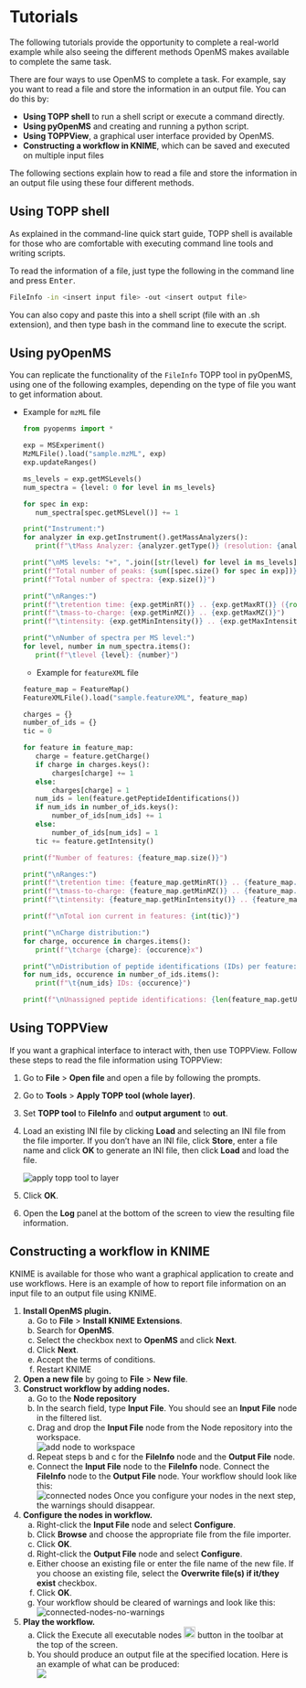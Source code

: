 Tutorials
=========

The following tutorials provide the opportunity to complete a real-world example while also seeing the different methods OpenMS makes available to complete the same task.

There are four ways to use OpenMS to complete a task. For example, say you want to read a file and store the information in an output file. You can do this by:

- **Using TOPP shell** to run a shell script or execute a command directly.
- **Using pyOpenMS** and creating and running a python script.
- **Using TOPPView**, a graphical user interface provided by OpenMS.
- **Constructing a workflow in KNIME**, which can be saved and executed on multiple input files

The following sections explain how to read a file and store the information in an output file using these four different methods.

## Using TOPP shell

As explained in the command-line quick start guide, TOPP shell is available for those who are comfortable with executing command line tools and writing scripts.

To read the information of a file, just type the following in the command line and press <kbd>Enter</kbd>.

```bash
FileInfo -in <insert input file> -out <insert output file>
```

You can also copy and paste this into a shell script (file with an .sh extension), and then type bash <insert file> in the command line to execute the script.

## Using pyOpenMS

You can replicate the functionality of the `FileInfo` TOPP tool in pyOpenMS, using one of the following examples, depending on the type of file you want to get information about.

- Example for `mzML` file

  ```python
  from pyopenms import *

  exp = MSExperiment()
  MzMLFile().load("sample.mzML", exp)
  exp.updateRanges()

  ms_levels = exp.getMSLevels()
  num_spectra = {level: 0 for level in ms_levels}

  for spec in exp:
     num_spectra[spec.getMSLevel()] += 1

  print("Instrument:")
  for analyzer in exp.getInstrument().getMassAnalyzers():
     print(f"\tMass Analyzer: {analyzer.getType()} (resolution: {analyzer.getResolution()})")

  print("\nMS levels: "+", ".join([str(level) for level in ms_levels]))
  print(f"Total number of peaks: {sum([spec.size() for spec in exp])}")
  print(f"Total number of spectra: {exp.size()}")

  print("\nRanges:")
  print(f"\tretention time: {exp.getMinRT()} .. {exp.getMaxRT()} ({round((exp.getMaxRT()-exp.getMinRT())/60, 2)} min)")
  print(f"\tmass-to-charge: {exp.getMinMZ()} .. {exp.getMaxMZ()}")
  print(f"\tintensity: {exp.getMinIntensity()} .. {exp.getMaxIntensity()}")

  print("\nNumber of spectra per MS level:")
  for level, number in num_spectra.items():
     print(f"\tlevel {level}: {number}")
  ```
  - Example for `featureXML` file

  ```python
  feature_map = FeatureMap()
  FeatureXMLFile().load("sample.featureXML", feature_map)

  charges = {}
  number_of_ids = {}
  tic = 0

  for feature in feature_map:
     charge = feature.getCharge()
     if charge in charges.keys():
         charges[charge] += 1
     else:
         charges[charge] = 1
     num_ids = len(feature.getPeptideIdentifications())
     if num_ids in number_of_ids.keys():
         number_of_ids[num_ids] += 1
     else:
         number_of_ids[num_ids] = 1
     tic += feature.getIntensity()

  print(f"Number of features: {feature_map.size()}")

  print("\nRanges:")
  print(f"\tretention time: {feature_map.getMinRT()} .. {feature_map.getMaxRT()} ({round((feature_map.getMaxRT()-feature_map.getMinRT())/60, 2)} min)")
  print(f"\tmass-to-charge: {feature_map.getMinMZ()} .. {feature_map.getMaxMZ()}")
  print(f"\tintensity: {feature_map.getMinIntensity()} .. {feature_map.getMaxIntensity()}")

  print(f"\nTotal ion current in features: {int(tic)}")

  print("\nCharge distribution:")
  for charge, occurence in charges.items():
     print(f"\tcharge {charge}: {occurence}x")

  print("\nDistribution of peptide identifications (IDs) per feature:")
  for num_ids, occurence in number_of_ids.items():
     print(f"\t{num_ids} IDs: {occurence}")

  print(f"\nUnassigned peptide identifications: {len(feature_map.getUnassignedPeptideIdentifications())}")
  ```

## Using TOPPView

If you want a graphical interface to interact with, then use TOPPView. Follow these steps to read the file information using TOPPView:

1. Go to **File** > **Open file** and open a file by following the prompts.
2. Go to **Tools** > **Apply TOPP tool (whole layer)**.
3. Set **TOPP tool** to **FileInfo** and **output argument** to **out**.
4. Load an existing INI file by clicking **Load** and selecting an INI file from the file importer. If you don’t have an INI file, click **Store**, enter a file name and click **OK** to generate an INI file, then click **Load** and load the file.

   ![apply topp tool to layer](../images/tutorials/toppview/apply-topp-tool-to-layer.png)
5. Click **OK**.
6. Open the **Log** panel at the bottom of the screen to view the resulting file information.

## Constructing a workflow in KNIME

KNIME is available for those who want a graphical application to create and use workflows. Here is an example of how to report file information on an input file to an output file using KNIME.

1. **Install OpenMS plugin.**
   <ol type="a">
    <li>Go to <b>File</b> > <b>Install KNIME Extensions</b>.</li>
    <li>Search for <b>OpenMS</b>.</li>
    <li>Select the checkbox next to <b>OpenMS</b> and click <b>Next</b>.</li>
    <li>Click <b>Next</b>.</li>
    <li>Accept the terms of conditions.</li>
    <li>Restart KNIME</li>
   </ol>
2. **Open a new file** by going to <b>File</b> > <b>New file</b>.
3. **Construct workflow by adding nodes.**
   <ol type="a">
   <li>Go to the <b>Node repository</b></li>
   <li>In the search field, type <b>Input File</b>. You should see an <b>Input File</b> node in the filtered list.</li>
   <li>Drag and drop the <b>Input File</b> node from the Node repository into the workspace.</li>
   <img src="../images/tutorials/knime/add-node-to-workspace.gif" alt="add node to workspace"></img>
   <li>Repeat steps b and c for the <b>FileInfo</b> node and the <b>Output File</b> node.</li>
   <li>Connect the <b>Input File</b> node to the <b>FileInfo</b> node. Connect the <b>FileInfo</b> node to the <b>Output File</b> node. Your workflow should look like this:</li>
   <img src="../images/tutorials/knime/connected-nodes-not-configured.png" alt="connected nodes"></img>
   Once you configure your nodes in the next step, the warnings should disappear.
   </ol>
4. **Configure the nodes in workflow.**
   <ol type="a">
   <li>Right-click the <b>Input File</b> node and select <b>Configure</b>.</li>
   <li>Click <b>Browse</b> and choose the appropriate file from the file importer.</li>
   <li>Click <b>OK</b>.</li>
   <li>Right-click the <b>Output File</b> node and select <b>Configure</b>.</li>
   <li>Either choose an existing file or enter the file name of the new file. If you choose an existing file, select the <b>Overwrite file(s) if it/they exist</b> checkbox.</li>
   <li>Click <b>OK</b>.</li>
   <li>Your workflow should be cleared of warnings and look like this:</li>
   <img src="../images/tutorials/knime/connected-nodes-configured.png" alt="connected-nodes-no-warnings"></img>
   </ol>
5. **Play the workflow.**
   <ol type="a">
   <li>Click the Execute all executable nodes <img src="../images/tutorials/knime/play-button.png" width="20"></img> button in the toolbar at the top of the screen.</li>
   <li>You should produce an output file at the specified location. Here is an example of what can be produced:</li>
   <img src="../images/tutorials/knime/output-file.png"></img>
   </ol>
